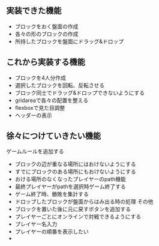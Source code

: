 ## 実装できた機能
- ブロックをおく盤面の作成
- 各々の形のブロックの作成
- 所持したブロックを盤面にドラッグ&ドロップ

## これから実装する機能
- ブロックを4人分作成
- 選択したブロックを回転、反転させる
- ブロック同士でドラッグ&ドロップできないようにする
- gridareaで各々の配置を整える
- flexboxで見た目調整
- ヘッダーの表示

## 徐々につけていきたい機能
ゲームルールを追加する
- ブロックの辺が重なる場所にはおけないようにする
- すでにブロックのある場所にもおけないようにする
- おける場所のなくなったプレイヤーのpath機能
- 最終プレイヤーがpathを選択時ゲーム終了する
- ゲーム終了時、勝敗を集計する
- ドロップしたブロックが盤面からはみ出る時の処理
その他
- ブロックを置いた後に元に戻すボタンを追加する
- プレイヤーごとにオンラインで対戦できるようにする
- プレイヤー名入力
- プレイヤーの順番を表示したい
-